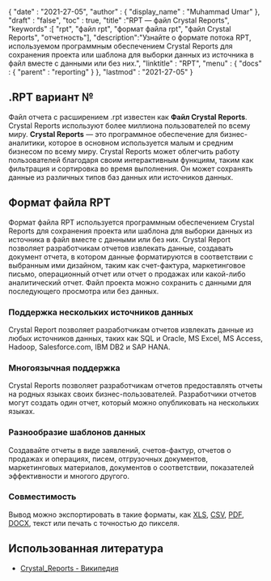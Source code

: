 {
  "date" : "2021-27-05",
  "author" : {
    "display_name" : "Muhammad Umar"
},
  "draft" : "false",
  "toc" : true,
  "title" :"RPT — файл Crystal Reports",
  "keywords" :[ "rpt", "файл rpt", "формат файла rpt", "файл Crystal Reports", "отчетность"],
  "description":"Узнайте о формате потока RPT, используемом программным обеспечением Crystal Reports для сохранения проекта или шаблона для выборки данных из источника в файл вместе с данными или без них.",
  "linktitle" : "RPT",
  "menu" : {
    "docs" : {
      "parent" : "reporting"
}
},
  "lastmod" : "2021-27-05"
}

## .RPT вариант № ##
Файл отчета с расширением .rpt известен как **Файл Crystal Reports**. Crystal Reports используют более миллиона пользователей по всему миру. **Crystal Reports** — это программное обеспечение для бизнес-аналитики, которое в основном используется малым и средним бизнесом по всему миру. Crystal Reports может облегчить работу пользователей благодаря своим интерактивным функциям, таким как фильтрация и сортировка во время выполнения. Он может сохранять данные из различных типов баз данных или источников данных.

## Формат файла RPT

Формат файла RPT используется программным обеспечением Crystal Reports для сохранения проекта или шаблона для выборки данных из источника в файл вместе с данными или без них. Crystal Report позволяет разработчикам отчетов извлекать данные, создавать документ отчета, в котором данные форматируются в соответствии с выбранным ими дизайном, таким как счет-фактура, маркетинговое письмо, операционный отчет или отчет о продажах или какой-либо аналитический отчет. Файл проекта можно сохранить с данными для последующего просмотра или без данных.

### Поддержка нескольких источников данных
Crystal Report позволяет разработчикам отчетов извлекать данные из любых источников данных, таких как SQL и Oracle, MS Excel, MS Access, Hadoop, Salesforce.com, IBM DB2 и SAP HANA.

### Многоязычная поддержка
Crystal Reports позволяет разработчикам отчетов предоставлять отчеты на родных языках своих бизнес-пользователей. Разработчики отчетов могут создать один отчет, который можно опубликовать на нескольких языках.

### Разнообразие шаблонов данных
Создавайте отчеты в виде заявлений, счетов-фактур, отчетов о продажах и операциях, писем, отгрузочных документов, маркетинговых материалов, документов о соответствии, показателей эффективности и многого другого.

### Совместимость
Вывод можно экспортировать в такие форматы, как [XLS](/ru/spreadsheet/xlsx/), [CSV](/ru/spreadsheet/csv/), [PDF](/ru/pdf/), [DOCX](/ru/word-processing/docx/), текст или печать с точностью до пикселя.




## Использованная литература ##

- [Crystal_Reports - Википедия](https://en.wikipedia.org/wiki/Crystal_Reports)

